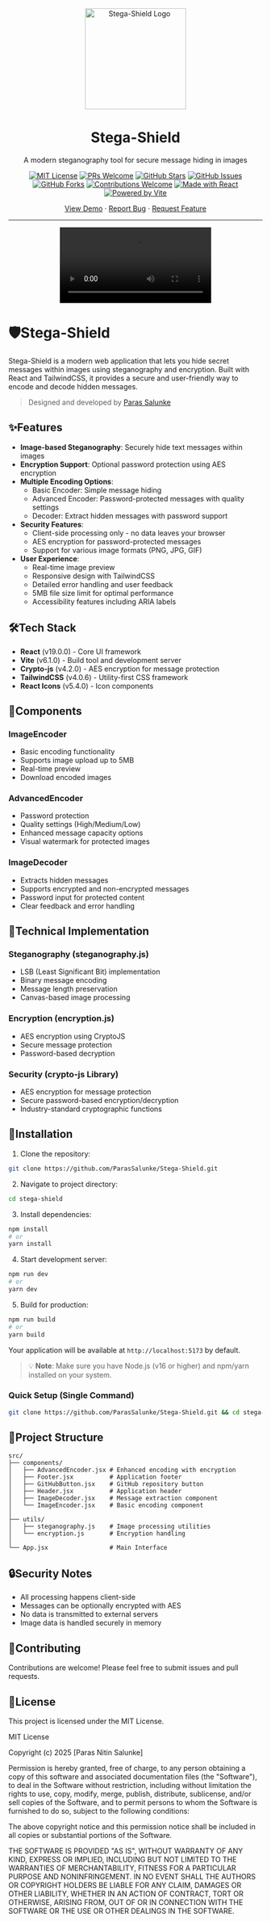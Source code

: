 <div align="center">
  <img src="public/logo.png" alt="Stega-Shield Logo" width="200" height="200"/>

  # Stega-Shield

  <p>A modern steganography tool for secure message hiding in images</p>

  [![MIT License](https://img.shields.io/badge/License-MIT-green.svg)](https://github.com/ParasSalunke/Stega-Shield/blob/main/LICENSE)
  [![PRs Welcome](https://img.shields.io/badge/PRs-welcome-brightgreen.svg?style=flat-square)](http://makeapullrequest.com)
  [![GitHub Stars](https://img.shields.io/github/stars/ParasSalunke/Stega-Shield)](https://github.com/ParasSalunke/Stega-Shield/stargazers)
  [![GitHub Issues](https://img.shields.io/github/issues/ParasSalunke/Stega-Shield)](https://github.com/ParasSalunke/Stega-Shield/issues)
  [![GitHub Forks](https://img.shields.io/github/forks/ParasSalunke/Stega-Shield)](https://github.com/ParasSalunke/Stega-Shield/network/members)
  [![Contributions Welcome](https://img.shields.io/badge/contributions-welcome-brightgreen.svg?style=flat)](https://github.com/ParasSalunke/Stega-Shield/issues)
  [![Made with React](https://img.shields.io/badge/Made%20with-React-61DAFB.svg)](https://reactjs.org/)
  [![Powered by Vite](https://img.shields.io/badge/Powered%20by-Vite-646CFF.svg)](https://vitejs.dev/)

  <div align="center">
    <a href="https://stega-shield.vercel.app">View Demo</a>
    ·
    <a href="https://github.com/ParasSalunke/Stega-Shield/issues">Report Bug</a>
    ·
    <a href="https://github.com/ParasSalunke/Stega-Shield/issues">Request Feature</a>
  </div>
</div>

---

<div align="center">
  <video src="https://github.com/user-attachments/assets/216f59f0-72a4-4a82-a74d-e7f9aa21a855" controls>
    Your browser does not support the video tag.
  </video>
</div>

# 🛡️Stega-Shield

Stega-Shield is a modern web application that lets you hide secret messages within images using steganography and encryption. Built with React and TailwindCSS, it provides a secure and user-friendly way to encode and decode hidden messages.

> Designed and developed by [Paras Salunke](https://www.linkedin.com/in/salunkeparasofficial)

## ✨Features

- **Image-based Steganography**: Securely hide text messages within images
- **Encryption Support**: Optional password protection using AES encryption
- **Multiple Encoding Options**:
  - Basic Encoder: Simple message hiding
  - Advanced Encoder: Password-protected messages with quality settings
  - Decoder: Extract hidden messages with password support
- **Security Features**:
  - Client-side processing only - no data leaves your browser
  - AES encryption for password-protected messages
  - Support for various image formats (PNG, JPG, GIF)
- **User Experience**:
  - Real-time image preview
  - Responsive design with TailwindCSS
  - Detailed error handling and user feedback
  - 5MB file size limit for optimal performance
  - Accessibility features including ARIA labels

## 🛠️Tech Stack

- **React** (v19.0.0) - Core UI framework
- **Vite** (v6.1.0) - Build tool and development server
- **Crypto-js** (v4.2.0) - AES encryption for message protection
- **TailwindCSS** (v4.0.6) - Utility-first CSS framework
- **React Icons** (v5.4.0) - Icon components

## 🧩Components

### ImageEncoder
- Basic encoding functionality
- Supports image upload up to 5MB
- Real-time preview
- Download encoded images

### AdvancedEncoder
- Password protection
- Quality settings (High/Medium/Low)
- Enhanced message capacity options
- Visual watermark for protected images

### ImageDecoder
- Extracts hidden messages
- Supports encrypted and non-encrypted messages
- Password input for protected content
- Clear feedback and error handling

## 🔧Technical Implementation

### Steganography (steganography.js)
- LSB (Least Significant Bit) implementation
- Binary message encoding
- Message length preservation
- Canvas-based image processing

### Encryption (encryption.js)
- AES encryption using CryptoJS
- Secure message protection
- Password-based decryption

### Security (crypto-js Library)
  - AES encryption for message protection
  - Secure password-based encryption/decryption
  - Industry-standard cryptographic functions


## 🚀Installation

1. Clone the repository:
```bash
git clone https://github.com/ParasSalunke/Stega-Shield.git
```

2. Navigate to project directory:
```bash
cd stega-shield
```

3. Install dependencies:
```bash
npm install
# or
yarn install
```

4. Start development server:
```bash
npm run dev
# or
yarn dev
```

5. Build for production:
```bash
npm run build
# or
yarn build
```

Your application will be available at `http://localhost:5173` by default.

> 💡 **Note**: Make sure you have Node.js (v16 or higher) and npm/yarn installed on your system.

### Quick Setup (Single Command)

```bash
git clone https://github.com/ParasSalunke/Stega-Shield.git && cd stega-shield && npm install && npm run dev
```

## 📁Project Structure

```
src/
├── components/
│   ├── AdvancedEncoder.jsx # Enhanced encoding with encryption
│   ├── Footer.jsx          # Application footer
│   ├── GitHubButton.jsx    # GitHub repository button
│   ├── Header.jsx          # Application header
│   ├── ImageDecoder.jsx    # Message extraction component
│   └── ImageEncoder.jsx    # Basic encoding component
│ 
├── utils/
│   ├── steganography.js    # Image processing utilities
│   └── encryption.js       # Encryption handling
│   
└── App.jsx                 # Main Interface

```

## 🔒Security Notes

- All processing happens client-side
- Messages can be optionally encrypted with AES
- No data is transmitted to external servers
- Image data is handled securely in memory

## 🤝Contributing

Contributions are welcome! Please feel free to submit issues and pull requests.

## 📝License

This project is licensed under the MIT License.

MIT License

Copyright (c) 2025 [Paras Nitin Salunke]

Permission is hereby granted, free of charge, to any person obtaining a copy
of this software and associated documentation files (the "Software"), to deal
in the Software without restriction, including without limitation the rights
to use, copy, modify, merge, publish, distribute, sublicense, and/or sell
copies of the Software, and to permit persons to whom the Software is
furnished to do so, subject to the following conditions:

The above copyright notice and this permission notice shall be included in all
copies or substantial portions of the Software.

THE SOFTWARE IS PROVIDED "AS IS", WITHOUT WARRANTY OF ANY KIND, EXPRESS OR
IMPLIED, INCLUDING BUT NOT LIMITED TO THE WARRANTIES OF MERCHANTABILITY,
FITNESS FOR A PARTICULAR PURPOSE AND NONINFRINGEMENT. IN NO EVENT SHALL THE
AUTHORS OR COPYRIGHT HOLDERS BE LIABLE FOR ANY CLAIM, DAMAGES OR OTHER
LIABILITY, WHETHER IN AN ACTION OF CONTRACT, TORT OR OTHERWISE, ARISING FROM,
OUT OF OR IN CONNECTION WITH THE SOFTWARE OR THE USE OR OTHER DEALINGS IN THE
SOFTWARE.
